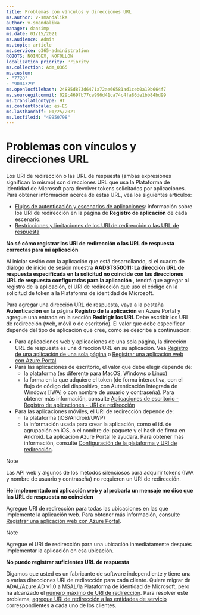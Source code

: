 ```yaml
---
title: Problemas con vínculos y direcciones URL
ms.author: v-smandalika
author: v-smandalika
manager: dansimp
ms.date: 01/15/2021
ms.audience: Admin
ms.topic: article
ms.service: o365-administration
ROBOTS: NOINDEX, NOFOLLOW
localization_priority: Priority
ms.collection: Adm_O365
ms.custom:
- "7720"
- "9004329"
ms.openlocfilehash: 24885d873d6471a72ae66581ad1ceb0a19b664f7
ms.sourcegitcommit: 029c4697b77ce996d41ca74c4fa86de1bb84bd99
ms.translationtype: HT
ms.contentlocale: es-ES
ms.lasthandoff: 01/25/2021
ms.locfileid: "49950798"
---
```

# <a name="issues-with-links-and-urls"></a>Problemas con vínculos y direcciones URL

Los URI de redirección o las URL de respuesta (ambas expresiones significan lo mismo) son direcciones URL que usa la Plataforma de identidad de Microsoft para devolver tokens solicitados por aplicaciones. Para obtener información acerca de estas URL, vea los siguientes artículos:

- [Flujos de autenticación y escenarios de aplicaciones](https://docs.microsoft.com/azure/active-directory/develop/authentication-flows-app-scenarios): información sobre los URI de redirección en la página de **Registro de aplicación** de cada escenario.
- [Restricciones y limitaciones de los URI de redirección o las URL de respuesta](https://docs.microsoft.com/azure/active-directory/develop/reply-url)

**No sé cómo registrar los URI de redirección o las URL de respuesta correctas para mi aplicación**

Al iniciar sesión con la aplicación que está desarrollando, si el cuadro de diálogo de inicio de sesión muestra **AADSTS50011: La dirección URL de respuesta especificada en la solicitud no coincide con las direcciones URL de respuesta configuradas para la aplicación <your app ID>**, tendrá que agregar al registro de la aplicación, el URI de redirección que usó el código en la solicitud de token a la Plataforma de identidad de Microsoft.

Para agregar una dirección URL de respuesta, vaya a la pestaña **Autenticación** en la página **Registro de la aplicación** en Azure Portal y agregue una entrada en la sección **Redirigir los URI**. Debe escribir los URI de redirección (web, móvil o de escritorio). El valor que debe especificar depende del tipo de aplicación que cree, como se describe a continuación:

- Para aplicaciones web y aplicaciones de una sola página, la dirección URL de respuesta es una dirección URL en su aplicación. Vea [Registro de una aplicación de una sola página](https://docs.microsoft.com/azure/active-directory/develop/scenario-spa-app-registration#register-a-redirect-uri) o [Registrar una aplicación web con Azure Portal](https://docs.microsoft.com/azure/active-directory/develop/scenario-web-app-sign-user-app-registration?tabs=aspnetcore#register-an-app-using-azure-portal)
- Para las aplicaciones de escritorio, el valor que debe elegir depende de:
    - la plataforma (es diferente para MacOS, Windows o Linux)
    - la forma en la que adquiere el token (de forma interactiva, con el flujo de código del dispositivo, con Autenticación Integrada de Windows [IWA] o con nombre de usuario y contraseña).
    Para obtener más información, consulte [Aplicaciones de escritorio - Registro de aplicaciones - URI de redirección](https://docs.microsoft.com/azure/active-directory/develop/scenario-desktop-app-registration#redirect-uris)
- Para las aplicaciones móviles, el URI de redirección depende de:
    - la plataforma (iOS/Android/UWP)
    - la información usada para crear la aplicación, como el id. de agrupación en iOS, o el nombre del paquete y el hash de firma en Android. La aplicación Azure Portal le ayudará. Para obtener más información, consulte [Configuración de la plataforma y URI de redirección](https://docs.microsoft.com/azure/active-directory/develop/scenario-mobile-app-registration#platform-configuration-and-redirect-uris).

> [!NOTE]
> Las API web y algunos de los métodos silenciosos para adquirir tokens (IWA y nombre de usuario y contraseña) no requieren un URI de redirección.

**He implementado mi aplicación web y al probarla un mensaje me dice que las URL de respuesta no coinciden**

Agregue URI de redirección para todas las ubicaciones en las que implemente la aplicación web. Para obtener más información, consulte [Registrar una aplicación web con Azure Portal](https://docs.microsoft.com/azure/active-directory/develop/scenario-web-app-sign-user-app-registration).

> [!NOTE]
> Agregue el URI de redirección para una ubicación inmediatamente después implementar la aplicación en esa ubicación.

**No puedo registrar suficientes URL de respuesta**

Digamos que usted es un fabricante de software independiente y tiene una o varias direcciones URI de redirección para cada cliente. Quiere migrar de ADAL/Azure AD v1.0 a MSAL/la Plataforma de identidad de Microsoft, pero ha alcanzado el [número máximo de URI de redirección](https://docs.microsoft.com/azure/active-directory/develop/reply-url#maximum-number-of-redirect-uris). Para resolver este problema, [agregue URI de redirección a las entidades de servicio](https://docs.microsoft.com/azure/active-directory/develop/reply-url#add-redirect-uris-to-service-principals) correspondientes a cada uno de los clientes.
